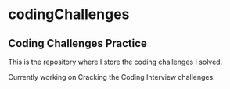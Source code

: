 # codingChallenges
## Coding Challenges Practice

This is the repository where I store the coding challenges I solved.

Currently working on Cracking the Coding Interview challenges.
